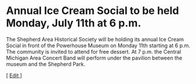# Annual Ice Cream Social to be held Monday, July 11th at 6 p.m.


The Shepherd Area Historical Society will be holding its annual Ice Cream Social in front of the Powerhouse Museum on Monday 11th starting at 6 p.m. The community is invited to attend for free dessert. At 7 p.m. the Central Michigan Area Concert Band will perform under the pavilion between the museum and the Shepherd Park.

[ [Edit ](https://shepherdjournal.quip.com/YGkiAqHobfPe)]

